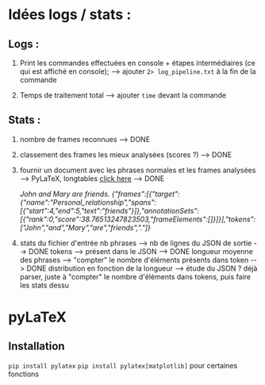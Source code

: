 # Idées logs / stats :

## Logs :

1. Print les commandes effectuées en console + étapes intermédiaires (ce qui est affiché en console); --> ajouter `2> log_pipeline.txt` à la fin de la commande

2. Temps de traitement total --> ajouter `time`  devant la commande

## Stats :

1. nombre de frames reconnues --> DONE

2. classement des frames les mieux analysées (scores ?) --> DONE

3. fournir un document avec les phrases normales et les frames analysées --> PyLaTeX, longtables [click here](https://jeltef.github.io/PyLaTeX/current/) --> DONE
	
	*John and Mary are friends.*
	*{"frames":[{"target":{"name":"Personal_relationship","spans":[{"start":4,"end":5,"text":"friends"}]},"annotationSets":[{"rank":0,"score":38.76513247823503,"frameElements":[]}]}],"tokens":["John","and","Mary","are","friends","."]}*

4. stats du fichier d'entrée
	nb phrases --> nb de lignes du JSON de sortie --> DONE
	tokens --> présent dans le JSON --> DONE 
	longueur moyenne des phrases --> "compter" le nombre d'éléments présents dans token --> DONE
	distribution en fonction de la longueur --> étude du JSON ? déjà parser, juste à "compter" le nombre d'éléments dans tokens, puis faire les stats dessu

# pyLaTeX

## Installation

`pip install pylatex`
`pip install pylatex[matplotlib]` pour certaines fonctions

